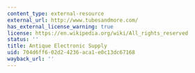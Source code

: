 ```yaml
---
content_type: external-resource
external_url: http://www.tubesandmore.com/
has_external_license_warning: true
license: https://en.wikipedia.org/wiki/All_rights_reserved
status: ''
title: Antique Electronic Supply
uid: 704d6ff6-02d2-4236-aca1-e0c13dc67168
wayback_url: ''
---
```

